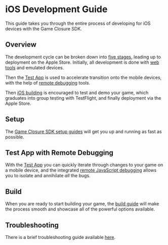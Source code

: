 # iOS Development Guide

This guide takes you through the entire process of developing for iOS devices with the Game Closure SDK.

## Overview

The development cycle can be broken down into [five stages](./ios-stages.html), leading up to deployment on the Apple Store.  Initially, all development is done with [web tools](../guide/quick-start.html) and emulated devices.

Then the [Test App](./ios-test-app.html) is used to accelerate transition onto the mobile devices, with the help of [remote debugging](./ios-remote-debug.html) tools.

Then [iOS building](./ios-build.html) is encouraged to test and demo your game, which graduates into group testing with TestFlight, and finally deployment via the Apple Store.

## Setup

The [Game Closure SDK setup guides](./ios-setup.html) will get you up and running as fast as possible.

## Test App with Remote Debugging

With the [Test App](./ios-test-app.html) you can quickly iterate through changes to your game on a mobile device, and the integrated [remote JavaScript debugging](./ios-remote-debug.html) allows you to isolate and annihilate *all* the bugs.

## Build

When you are ready to start building your game, the [build guide](./ios-build.html) will make the process smooth and showcase all of the powerful options available.

## Troubleshooting

There is a brief troubleshooting guide available [here](./ios-troubleshooting.html).
